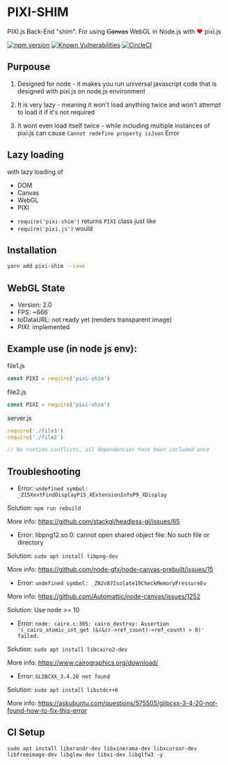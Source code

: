 # PIXI-SHIM

PIXI.js Back-End "shim". For using <s>Canvas</s> WebGL in Node.js with <span style="color: red">❤️</span> pixi.js

[![npm version](https://badge.fury.io/js/pixi-shim.svg)](https://badge.fury.io/js/pixi-shim) 
[![Known Vulnerabilities](https://snyk.io/test/github/Prozi/pixi-shim/badge.svg)](https://snyk.io/test/github/Prozi/pixi-shim) 
[![CircleCI](https://circleci.com/gh/Prozi/pixi-shim.svg?style=svg)](https://circleci.com/gh/Prozi/pixi-shim) 

## Purpouse

1. Designed for node - it makes you run universal javascript code that is designed with pixi.js on node.js environment

2. It is very lazy - meaning it won't load anything twice and won't attempt to load it if it's not required

3. It wont even load itself twice - while including multiple instances of pixi.js can cause `Cannot redefine property isJson` Error

## Lazy loading

with lazy loading of

* DOM
* Canvas
* WebGL
* PIXI

- `require('pixi-shim')` returns `PIXI` class just like
- `require('pixi.js')` would

## Installation

```bash
yarn add pixi-shim --save
```

## WebGL State

* Version: 2.0
* FPS: ~666
* toDataURL: not ready yet (renders transparent image)
* PIXI: implemented

## Example use (in node js env):

file1.js
```javascript
const PIXI = require('pixi-shim')
```

file2.js
```javascript
const PIXI = require('pixi-shim')
```

server.js
```javascript
require('./file1')
require('./file2')

// No runtime conflicts, all dependencies have been included once
```

## Troubleshooting

* Error: `undefined symbol: _Z15XextFindDisplayP15_XExtensionInfoP9_XDisplay`

Solution: `npm run rebuild`

More info: https://github.com/stackgl/headless-gl/issues/65

* Error: libpng12.so.0: cannot open shared object file: No such file or directory

Solution: `sudo apt install libpng-dev`

More info: https://github.com/node-gfx/node-canvas-prebuilt/issues/15

* Error: `undefined symbol: _ZN2v87Isolate19CheckMemoryPressureEv`

More info: https://github.com/Automattic/node-canvas/issues/1252

Solution: Use node >= 10

* Error: `node: cairo.c:305: cairo_destroy: Assertion '(_cairo_atomic_int_get (&(&cr->ref_count)->ref_count) > 0)' failed.`

Solution: `sudo apt install libcairo2-dev`

More info: https://www.cairographics.org/download/

* Error: `GLIBCXX_3.4.20 not found`

Solution: `sudo apt install libstdc++6`

More info: https://askubuntu.com/questions/575505/glibcxx-3-4-20-not-found-how-to-fix-this-error

## CI Setup

`sudo apt install libxrandr-dev libxinerama-dev libxcursor-dev libfreeimage-dev libglew-dev libxi-dev libglfw3 -y`

